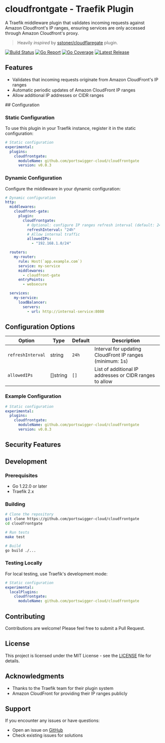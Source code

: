 # cloudfrontgate - Traefik Plugin
A Traefik middleware plugin that validates incoming requests against Amazon Cloudfront's IP ranges, ensuring services are only accessed through Amazon Cloudfront's proxy.

> Heavily _inspired_ by [sstoner/cloudflaregate](https://github.com/sstoner/cloudflaregate/) plugin.

[![Build Status](https://github.com/portswigger-cloud/cloudfrontgate/actions/workflows/main.yml/badge.svg?branch=main)](https://github.com/portswigger-cloud/cloudfrontgate/actions)
[![Go Report](https://goreportcard.com/badge/github.com/portswigger-cloud/cloudfrontgate)](https://goreportcard.com/report/github.com/portswigger-cloud/cloudfrontgate)
[![Go Coverage](https://github.com/portswigger-cloud/cloudfrontgate/wiki/coverage.svg)](https://raw.githack.com/wiki/portswigger-cloud/cloudfrontgate/coverage.html)
[![Latest Release](https://img.shields.io/github/v/release/portswigger-cloud/cloudfrontgate)](https://github.com/portswigger-cloud/cloudfrontgate/releases/latest)


## Features

- Validates that incoming requests originate from Amazon CloudFront's IP ranges
- Automatic periodic updates of Amazon CloudFront IP ranges
- Allow additional IP addresses or CIDR ranges

## Configuration

### Static Configuration

To use this plugin in your Traefik instance, register it in the static configuration:

```yaml
# Static configuration
experimental:
  plugins:
    cloudfrontgate:
      moduleName: github.com/portswigger-cloud/cloudfrontgate
      version: v0.0.3
```


### Dynamic Configuration

Configure the middleware in your dynamic configuration:

```yaml
# Dynamic configuration
http:
  middlewares:
    cloudfront-gate:
      plugin:
        cloudfrontgate:
          # Optional: configure IP ranges refresh interval (default: 24h)
          refreshInterval: "24h"
          # Allow internal traffic
          allowedIPs:
            - "192.168.1.0/24"

  routers:
    my-router:
      rule: Host(`app.example.com`)
      service: my-service
      middlewares:
        - cloudfront-gate
      entryPoints:
        - websecure

  services:
    my-service:
      loadBalancer:
        servers:
          - url: http://internal-service:8080
```

## Configuration Options

| Option           | Type       | Default | Description                                                  |
|------------------|------------|---------|--------------------------------------------------------------|
| `refreshInterval`| string     | `24h`   | Interval for updating CloudFront IP ranges (minimum: 1s)     |
| `allowedIPs`     | []string   | `[]`    | List of additional IP addresses or CIDR ranges to allow      |

### Example Configuration

```yaml
# Static configuration
experimental:
  plugins:
    cloudfrontgate:
      moduleName: github.com/portswigger-cloud/cloudfrontgate
      version: v0.0.3
```

## Security Features

## Development

### Prerequisites
- Go 1.22.0 or later
- Traefik 2.x

### Building
```bash
# Clone the repository
git clone https://github.com/portswigger-cloud/cloudfrontgate
cd cloudfrontgate

# Run tests
make test

# Build
go build ./...
```

### Testing Locally

For local testing, use Traefik's development mode:

```yaml
# Static configuration
experimental:
  localPlugins:
    cloudfrontgate:
      moduleName: github.com/portswigger-cloud/cloudfrontgate
```

## Contributing

Contributions are welcome! Please feel free to submit a Pull Request.

## License

This project is licensed under the MIT License - see the [LICENSE](LICENSE) file for details.

## Acknowledgments

- Thanks to the Traefik team for their plugin system
- Amazon CloudFront for providing their IP ranges publicly

## Support

If you encounter any issues or have questions:
- Open an issue on [GitHub](https://github.com/portswigger-cloud/cloudfrontgate/issues)
- Check existing issues for solutions
